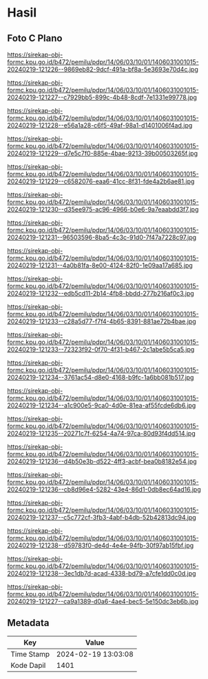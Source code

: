 # Hasil

## Foto C Plano

https://sirekap-obj-formc.kpu.go.id/b472/pemilu/pdpr/14/06/03/10/01/1406031001015-20240219-121226--9869eb82-9dcf-491a-bf8a-5e3693e70d4c.jpg

https://sirekap-obj-formc.kpu.go.id/b472/pemilu/pdpr/14/06/03/10/01/1406031001015-20240219-121227--c7929bb5-899c-4b48-8cdf-7e1331e99778.jpg

https://sirekap-obj-formc.kpu.go.id/b472/pemilu/pdpr/14/06/03/10/01/1406031001015-20240219-121228--e56a1a28-c6f5-49af-98a1-d1401006f4ad.jpg

https://sirekap-obj-formc.kpu.go.id/b472/pemilu/pdpr/14/06/03/10/01/1406031001015-20240219-121229--d7e5c7f0-885e-4bae-9213-39b00503265f.jpg

https://sirekap-obj-formc.kpu.go.id/b472/pemilu/pdpr/14/06/03/10/01/1406031001015-20240219-121229--c6582076-eaa6-41cc-8f31-fde4a2b6ae81.jpg

https://sirekap-obj-formc.kpu.go.id/b472/pemilu/pdpr/14/06/03/10/01/1406031001015-20240219-121230--d35ee975-ac96-4966-b0e6-9a7eaabdd3f7.jpg

https://sirekap-obj-formc.kpu.go.id/b472/pemilu/pdpr/14/06/03/10/01/1406031001015-20240219-121231--96503596-8ba5-4c3c-91d0-7f47a7228c97.jpg

https://sirekap-obj-formc.kpu.go.id/b472/pemilu/pdpr/14/06/03/10/01/1406031001015-20240219-121231--4a0b81fa-8e00-4124-82f0-1e09aa17a685.jpg

https://sirekap-obj-formc.kpu.go.id/b472/pemilu/pdpr/14/06/03/10/01/1406031001015-20240219-121232--edb5cd11-2b14-4fb8-bbdd-277b216af0c3.jpg

https://sirekap-obj-formc.kpu.go.id/b472/pemilu/pdpr/14/06/03/10/01/1406031001015-20240219-121233--c28a5d77-f7f4-4b65-8391-881ae72b4bae.jpg

https://sirekap-obj-formc.kpu.go.id/b472/pemilu/pdpr/14/06/03/10/01/1406031001015-20240219-121233--72323f92-0f70-4f31-b467-2c1abe5b5ca5.jpg

https://sirekap-obj-formc.kpu.go.id/b472/pemilu/pdpr/14/06/03/10/01/1406031001015-20240219-121234--3761ac54-d8e0-4168-b9fc-1a6bb081b517.jpg

https://sirekap-obj-formc.kpu.go.id/b472/pemilu/pdpr/14/06/03/10/01/1406031001015-20240219-121234--a1c900e5-9ca0-4d0e-81ea-af55fcde6db6.jpg

https://sirekap-obj-formc.kpu.go.id/b472/pemilu/pdpr/14/06/03/10/01/1406031001015-20240219-121235--20271c7f-6254-4a74-97ca-80d93f4dd514.jpg

https://sirekap-obj-formc.kpu.go.id/b472/pemilu/pdpr/14/06/03/10/01/1406031001015-20240219-121236--d4b50e3b-d522-4ff3-acbf-bea0b8182e54.jpg

https://sirekap-obj-formc.kpu.go.id/b472/pemilu/pdpr/14/06/03/10/01/1406031001015-20240219-121236--cb8d96e4-5282-43e4-86d1-0db8ec64ad16.jpg

https://sirekap-obj-formc.kpu.go.id/b472/pemilu/pdpr/14/06/03/10/01/1406031001015-20240219-121237--c5c772cf-3fb3-4abf-b4db-52b42813dc94.jpg

https://sirekap-obj-formc.kpu.go.id/b472/pemilu/pdpr/14/06/03/10/01/1406031001015-20240219-121238--d59783f0-de4d-4e4e-94fb-30f97ab15fbf.jpg

https://sirekap-obj-formc.kpu.go.id/b472/pemilu/pdpr/14/06/03/10/01/1406031001015-20240219-121238--3ec1db7d-acad-4338-bd79-a7cfe1dd0c0d.jpg

https://sirekap-obj-formc.kpu.go.id/b472/pemilu/pdpr/14/06/03/10/01/1406031001015-20240219-121227--ca9a1389-d0a6-4ae4-bec5-5e150dc3eb6b.jpg


## Metadata

| Key        | Value               |
| ---------- | ------------------- |
| Time Stamp | 2024-02-19 13:03:08 |
| Kode Dapil | 1401                |



